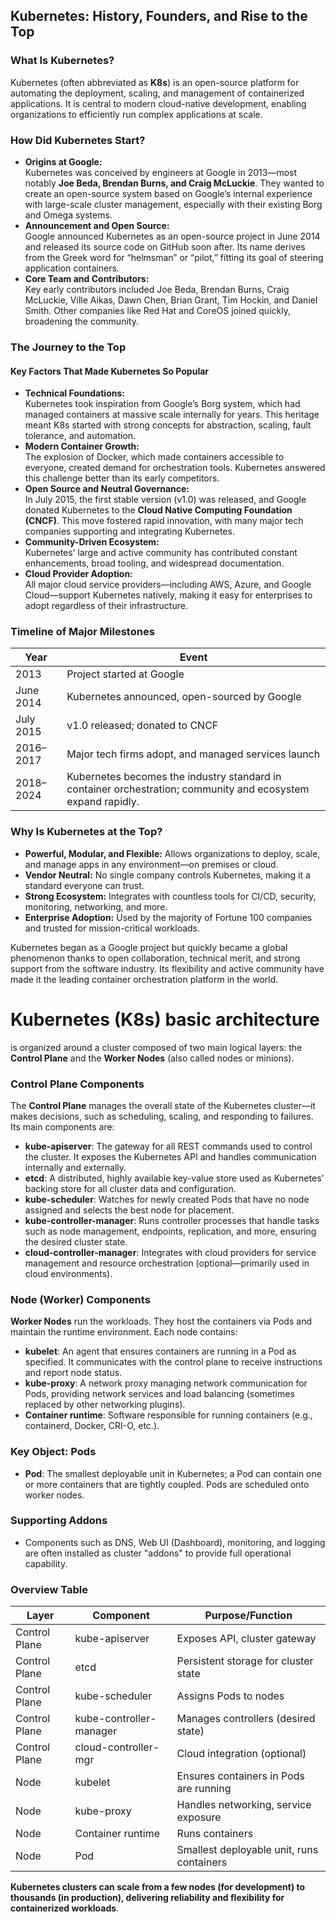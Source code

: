 ## Kubernetes: History, Founders, and Rise to the Top

### What Is Kubernetes?

Kubernetes (often abbreviated as **K8s**) is an open-source platform for automating the deployment, scaling, and management of containerized applications. It is central to modern cloud-native development, enabling organizations to efficiently run complex applications at scale.

### How Did Kubernetes Start?

- **Origins at Google:**  
  Kubernetes was conceived by engineers at Google in 2013—most notably **Joe Beda, Brendan Burns, and Craig McLuckie**. They wanted to create an open-source system based on Google’s internal experience with large-scale cluster management, especially with their existing Borg and Omega systems.
- **Announcement and Open Source:**  
  Google announced Kubernetes as an open-source project in June 2014 and released its source code on GitHub soon after. Its name derives from the Greek word for “helmsman” or “pilot,” fitting its goal of steering application containers.
- **Core Team and Contributors:**  
  Key early contributors included Joe Beda, Brendan Burns, Craig McLuckie, Ville Aikas, Dawn Chen, Brian Grant, Tim Hockin, and Daniel Smith. Other companies like Red Hat and CoreOS joined quickly, broadening the community.

### The Journey to the Top

#### Key Factors That Made Kubernetes So Popular

- **Technical Foundations:**  
  Kubernetes took inspiration from Google’s Borg system, which had managed containers at massive scale internally for years. This heritage meant K8s started with strong concepts for abstraction, scaling, fault tolerance, and automation.
- **Modern Container Growth:**  
  The explosion of Docker, which made containers accessible to everyone, created demand for orchestration tools. Kubernetes answered this challenge better than its early competitors.
- **Open Source and Neutral Governance:**  
  In July 2015, the first stable version (v1.0) was released, and Google donated Kubernetes to the **Cloud Native Computing Foundation (CNCF)**. This move fostered rapid innovation, with many major tech companies supporting and integrating Kubernetes.
- **Community-Driven Ecosystem:**  
  Kubernetes’ large and active community has contributed constant enhancements, broad tooling, and widespread documentation.
- **Cloud Provider Adoption:**  
  All major cloud service providers—including AWS, Azure, and Google Cloud—support Kubernetes natively, making it easy for enterprises to adopt regardless of their infrastructure.

### Timeline of Major Milestones

| Year           | Event                                                       |
|----------------|-------------------------------------------------------------|
| 2013           | Project started at Google                                   |
| June 2014      | Kubernetes announced, open-sourced by Google                |
| July 2015      | v1.0 released; donated to CNCF                              |
| 2016–2017      | Major tech firms adopt, and managed services launch         |
| 2018–2024      | Kubernetes becomes the industry standard in container orchestration; community and ecosystem expand rapidly.

### Why Is Kubernetes at the Top?

- **Powerful, Modular, and Flexible:** Allows organizations to deploy, scale, and manage apps in any environment—on premises or cloud.
- **Vendor Neutral:** No single company controls Kubernetes, making it a standard everyone can trust.
- **Strong Ecosystem:** Integrates with countless tools for CI/CD, security, monitoring, networking, and more.
- **Enterprise Adoption:** Used by the majority of Fortune 100 companies and trusted for mission-critical workloads.

Kubernetes began as a Google project but quickly became a global phenomenon thanks to open collaboration, technical merit, and strong support from the software industry. Its flexibility and active community have made it the leading container orchestration platform in the world.

# **Kubernetes (K8s) basic architecture** 
is organized around a cluster composed of two main logical layers: the **Control Plane** and the **Worker Nodes** (also called nodes or minions).

### Control Plane Components

The **Control Plane** manages the overall state of the Kubernetes cluster—it makes decisions, such as scheduling, scaling, and responding to failures. Its main components are:

- **kube-apiserver**: The gateway for all REST commands used to control the cluster. It exposes the Kubernetes API and handles communication internally and externally.
- **etcd**: A distributed, highly available key-value store used as Kubernetes’ backing store for all cluster data and configuration.
- **kube-scheduler**: Watches for newly created Pods that have no node assigned and selects the best node for placement.
- **kube-controller-manager**: Runs controller processes that handle tasks such as node management, endpoints, replication, and more, ensuring the desired cluster state.
- **cloud-controller-manager**: Integrates with cloud providers for service management and resource orchestration (optional—primarily used in cloud environments).

### Node (Worker) Components

**Worker Nodes** run the workloads. They host the containers via Pods and maintain the runtime environment. Each node contains:

- **kubelet**: An agent that ensures containers are running in a Pod as specified. It communicates with the control plane to receive instructions and report node status.
- **kube-proxy**: A network proxy managing network communication for Pods, providing network services and load balancing (sometimes replaced by other networking plugins).
- **Container runtime**: Software responsible for running containers (e.g., containerd, Docker, CRI-O, etc.).

### Key Object: Pods

- **Pod**: The smallest deployable unit in Kubernetes; a Pod can contain one or more containers that are tightly coupled. Pods are scheduled onto worker nodes.

### Supporting Addons

- Components such as DNS, Web UI (Dashboard), monitoring, and logging are often installed as cluster "addons" to provide full operational capability.

### Overview Table

| Layer          | Component               | Purpose/Function                                      |
|----------------|------------------------|-------------------------------------------------------|
| Control Plane  | kube-apiserver         | Exposes API, cluster gateway                          |
| Control Plane  | etcd                   | Persistent storage for cluster state                  |
| Control Plane  | kube-scheduler         | Assigns Pods to nodes                                 |
| Control Plane  | kube-controller-manager| Manages controllers (desired state)                   |
| Control Plane  | cloud-controller-mgr   | Cloud integration (optional)                          |
| Node           | kubelet                | Ensures containers in Pods are running                |
| Node           | kube-proxy             | Handles networking, service exposure                  |
| Node           | Container runtime      | Runs containers                                       |
| Node           | Pod                    | Smallest deployable unit, runs containers             |

**Kubernetes clusters can scale from a few nodes (for development) to thousands (in production), delivering reliability and flexibility for containerized workloads**.

